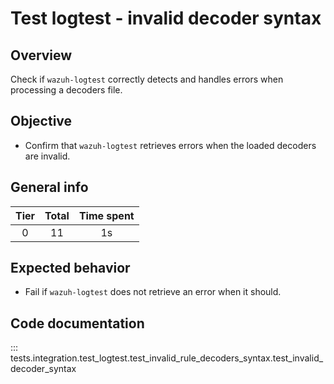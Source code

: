 # Test logtest - invalid decoder syntax

## Overview

Check if `wazuh-logtest` correctly detects and handles errors when processing a decoders file.

## Objective

- Confirm that `wazuh-logtest` retrieves errors when the loaded decoders are invalid.

## General info

|Tier | Total | Time spent |
| :--:| :--:  | :--:       |
| 0   |    11 |    1s  |

## Expected behavior

- Fail if `wazuh-logtest` does not retrieve an error when it should.

## Code documentation

::: tests.integration.test_logtest.test_invalid_rule_decoders_syntax.test_invalid_decoder_syntax
